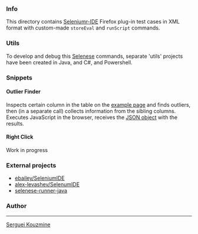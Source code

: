 ### Info
This directory contains [Seleniumr-IDE](http://www.seleniumhq.org/docs/02_selenium_ide.jsp) Firefox plug-in test cases in XML format with custom-made `storeEval` and `runScript` commands. 

### Utils
To develop and debug this 
[Selenese](http://www.seleniumhq.org/docs/02_selenium_ide.jsp#javascript-and-selenese-parameters) commands,
separate 'utils' projects have been created in Java, and C#, and Powershell.

### Snippets

#### Outlier Finder
Inspects certain column in the table on the [example page]() and finds outliers, then (in a separate call) collects 
information from the sibling columns. 
Executes JavaScript in the browser, receives the [JSON object](https://processing.org/reference/JSONObject.html) with the results.

#### Right Click
Work in progress

### External projects

 * [ebailey/SeleniumIDE](https://github.com/ebailey-vp/SeleniumIDE)
 * [alex-levashev/SelenumIDE](https://github.com/alex-levashev/SeleniumIDE)
 * [selenese-runner-java](https://github.com/vmi/selenese-runner-java)

### Author
------
[Serguei Kouzmine](kouzmine_serguei@yahoo.com)

